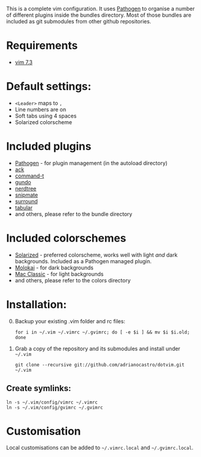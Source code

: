 This is a complete vim configuration. It uses [Pathogen](https://github.com/tpope/vim-pathogen) to organise a number of different plugins inside the bundles directory. Most of those bundles are included as git submodules from other github repositories.

# Requirements
- [vim 7.3](http://www.vim.org/download.php)

# Default settings:
- `<Leader>` maps to `,`
- Line numbers are on
- Soft tabs using 4 spaces
- Solarized colorscheme

# Included plugins
- [Pathogen](https://github.com/tpope/vim-pathogen) - for plugin management (in the autoload directory)
- [ack](https://github.com/mileszs/ack.vim)
- [command-t](https://github.com/wincent/Command-T)
- [gundo](https://github.com/sjl/gundo.vim)
- [nerdtree](https://github.com/scrooloose/nerdtree)
- [snipmate](https://github.com/msanders/snipmate.vim)
- [surround](https://github.com/tpope/vim-surround)
- [tabular](https://github.com/godlygeek/tabular)
- and others, please refer to the bundle directory

# Included colorschemes
- [Solarized](https://github.com/altercation/vim-colors-solarized) - preferred colorscheme, works well with light *and* dark backgrounds. Included as a Pathogen managed plugin.
- [Molokai](https://github.com/tomasr/molokai) - for dark backgrounds
- [Mac Classic](https://github.com/nelstrom/vim-mac-classic-theme) - for light backgrounds
- and others, please refer to the colors directory

# Installation:

0. Backup your existing .vim folder and rc files:

    `for i in ~/.vim ~/.vimrc ~/.gvimrc; do [ -e $i ] && mv $i $i.old; done`

1. Grab a copy of the repository and its submodules and install under `~/.vim` 

    `git clone --recursive git://github.com/adrianocastro/dotvim.git ~/.vim`

## Create symlinks:

    ln -s ~/.vim/config/vimrc ~/.vimrc
    ln -s ~/.vim/config/gvimrc ~/.gvimrc

# Customisation

Local customisations can be added to `~/.vimrc.local` and `~/.gvimrc.local`.
